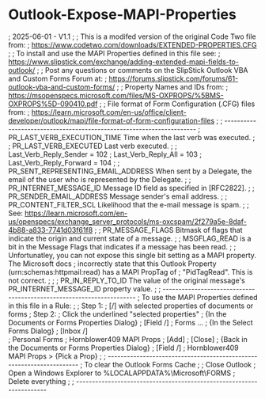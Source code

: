 # Outlook-Expose-MAPI-Properties
; 2025-06-01 - V1.1
;
;    This is a modifed version of the original Code Two file from:
;    https://www.codetwo.com/downloads/EXTENDED-PROPERTIES.CFG
;
;    To install and use the MAPI Properties defined in this file see:
;    https://www.slipstick.com/exchange/adding-extended-mapi-fields-to-outlook/
;
;    Post any questions or comments on the SlipStick Outlook VBA and Custom Forms Forum at:
;    https://forums.slipstick.com/forums/61-outlook-vba-and-custom-forms/
;
;    Property Names and IDs from:
;    https://msopenspecs.microsoft.com/files/MS-OXPROPS/%5BMS-OXPROPS%5D-090410.pdf
;
;    File format of Form Configuration (.CFG) files from:
;    https://learn.microsoft.com/en-us/office/client-developer/outlook/mapi/file-format-of-form-configuration-files
;
;    ---------------------------------------------------------------------
;    PR_LAST_VERB_EXECUTION_TIME           Time when the last verb was executed.
;
;    PR_LAST_VERB_EXECUTED                 Last verb executed.
;
;        Last_Verb_Reply_Sender = 102
;        Last_Verb_Reply_All = 103
;        Last_Verb_Reply_Forward = 104
;
;    PR_SENT_REPRESENTING_EMAIL_ADDRESS    When sent by a Delegate, the email of the user who is represented by the Delegate.
;
;    PR_INTERNET_MESSAGE_ID                Message ID field as specified in [RFC2822].
;
;    PR_SENDER_EMAIL_ADDRESS               Message sender's email address.
;
;    PR_CONTENT_FILTER_SCL                 Likelihood that the e-mail message is spam.
;
;        See: https://learn.microsoft.com/en-us/openspecs/exchange_server_protocols/ms-oxcspam/2f279a5e-8daf-4b88-a833-7741d03f61f8
;
;    PR_MESSAGE_FLAGS                      Bitmask of flags that indicate the origin and current state of a message.
;
;        MSGFLAG_READ is a bit in the Message Flags that indicates if a message has been read.
;
;        Unfortunatley, you can not expose this single bit setting as a MAPI property. The Microsoft docs
;        incorrectly state that this Outlook Property (urn:schemas:httpmail:read) has a MAPI PropTag of
;        "PidTagRead". This is not correct.
;
;
;    PR_IN_REPLY_TO_ID                     The value of the original message's PR_INTERNET_MESSAGE_ID property value. 
;
;    ---------------------------------------------------------------------
;    To use the MAPI Properties defined in this file in a Rule:
;
;        Step 1:
;        [/] with selected properties of documents or forms
;        Step 2:
;        Click the underlined "selected properties"
;        {In the Documents or Forms Properties Dialog}
;        [Field \/]
;        Forms ...
;        {In the Select Forms Dialog}
;        [Inbox \/]  
;        Personal Forms
;        Hornblower409 MAPI Props
;        [Add]
;        [Close]
;        {Back in the Documents or Forms Properties Dialog}
;        [Field \/]
;        Hornblower409 MAPI Props  > {Pick a Prop}
;
;    ---------------------------------------------------------------------
;    To clear the Outlook Forms Cache
;
;        Close Outlook
;        Open a Windows Explorer to %LOCALAPPDATA%\Microsoft\FORMS
;        Delete everything
;
; ---------------------------------------------------------------------
